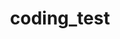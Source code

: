 ---
title: coding_test
layout: collection
permalink: /programming/
collection: coding_test
entries_layout: grid
show_excerpts: false
sort_by: date
sort_order: reverse
---